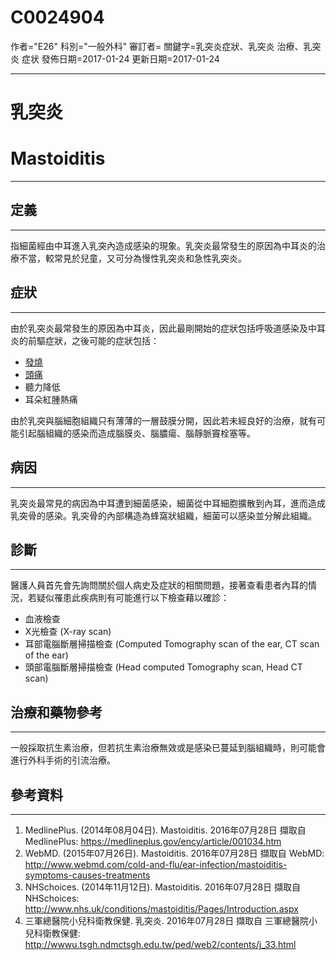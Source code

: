 # C0024904
作者="E26"
科別="一般外科"
審訂者=
關鍵字=乳突炎症狀、乳突炎 治療、乳突炎 症状
發佈日期=2017-01-24
更新日期=2017-01-24

----------
# 乳突炎
# Mastoiditis
----------
## 定義
----------

指細菌經由中耳進入乳突內造成感染的現象。乳突炎最常發生的原因為中耳炎的治療不當，較常見於兒童，又可分為慢性乳突炎和急性乳突炎。

## 症狀
----------

由於乳突炎最常發生的原因為中耳炎，因此最剛開始的症狀包括呼吸道感染及中耳炎的前驅症狀，之後可能的症狀包括：

- [發燒](C0015967)
- [頭痛](C0018681)
- 聽力降低
- 耳朵紅腫熱痛

由於乳突與腦細胞組織只有薄薄的一層鼓膜分開，因此若未經良好的治療，就有可能引起腦組織的感染而造成腦膜炎、腦膿瘍、腦靜脈竇栓塞等。

## 病因
----------

乳突炎最常見的病因為中耳遭到細菌感染，細菌從中耳細胞擴散到內耳，進而造成乳突骨的感染。乳突骨的內部構造為蜂窩狀組織，細菌可以感染並分解此組織。

## 診斷
----------

醫護人員首先會先詢問關於個人病史及症狀的相關問題，接著查看患者內耳的情況，若疑似罹患此疾病則有可能進行以下檢查藉以確診：

- 血液檢查
- X光檢查 (X-ray scan)
- 耳部電腦斷層掃描檢查 (Computed Tomography scan of the ear, CT scan of the ear)
- 頭部電腦斷層掃描檢查 (Head computed Tomography scan, Head CT scan)
## 治療和藥物參考
----------

一般採取抗生素治療，但若抗生素治療無效或是感染已蔓延到腦組織時，則可能會進行外科手術的引流治療。

## 參考資料
----------
1. MedlinePlus. (2014年08月04日). Mastoiditis. 2016年07月28日 擷取自 MedlinePlus:
  https://medlineplus.gov/ency/article/001034.htm
2. WebMD. (2015年07月26日). Mastoiditis. 2016年07月28日 擷取自 WebMD:
  http://www.webmd.com/cold-and-flu/ear-infection/mastoiditis-symptoms-causes-treatments
3. NHSchoices. (2014年11月12日). Mastoiditis. 2016年07月28日 擷取自 NHSchoices:
  http://www.nhs.uk/conditions/mastoiditis/Pages/Introduction.aspx
4. 三軍總醫院小兒科衛教保健. 乳突炎. 2016年07月28日 擷取自 三軍總醫院小兒科衛教保健:
  http://wwwu.tsgh.ndmctsgh.edu.tw/ped/web2/contents/j_33.html

